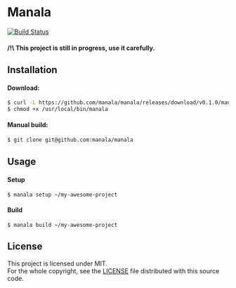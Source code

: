 Manala
======

[![Build Status](https://travis-ci.org/manala/manala.svg?branch=master)](https://travis-ci.org/manala/manala)

#### /!\ This project is still in progress, use it carefully.

Installation
-------------

#### Download:
```sh
$ curl -L https://github.com/manala/manala/releases/download/v0.1.0/manala.phar > /usr/local/bin/manala
$ chmod +x /usr/local/bin/manala
```

#### Manual build:
```sh
$ git clone git@github.com:manala/manala
```

Usage
-----

#### Setup
```
$ manala setup ~/my-awesome-project
```

#### Build
```
$ manala build ~/my-awesome-project
```

License
-------

This project is licensed under MIT.  
For the whole copyright, see the [LICENSE](LICENSE) file distributed with this source code.
